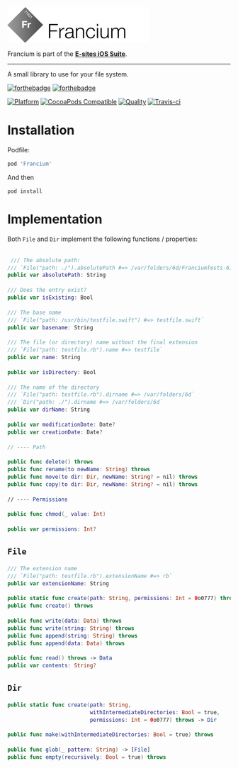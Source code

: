 ![Francium](Assets/logo.png)

Francium is part of the **[E-sites iOS Suite](https://github.com/e-sites/iOS-Suite)**.

---

A small library to use for your file system.

[![forthebadge](http://forthebadge.com/images/badges/made-with-swift.svg)](http://forthebadge.com) [![forthebadge](http://forthebadge.com/images/badges/built-with-swag.svg)](http://forthebadge.com)

[![Platform](https://img.shields.io/cocoapods/p/Francium.svg?style=flat)](http://cocoadocs.org/docsets/Francium)
[![CocoaPods Compatible](https://img.shields.io/cocoapods/v/Francium.svg)](http://cocoadocs.org/docsets/Francium)
[![Quality](https://apps.e-sites.nl/cocoapodsquality/Francium/badge.svg?004)](https://cocoapods.org/pods/Francium/quality)
[![Travis-ci](https://travis-ci.org/e-sites/Francium.svg?branch=master&001)](https://travis-ci.org/e-sites/Francium)


# Installation

Podfile:

```ruby
pod 'Francium'
```

And then

```
pod install
```

# Implementation

Both `File` and `Dir` implement the following functions / properties:

```swift

 /// The absolute path:
/// `File("path: ./").absolutePath #=> /var/folders/6d/FranciumTests-61688042-63CA-4E70-A9A6-31BBBB12FD38/`
public var absolutePath: String 

/// Does the entry exist?
public var isExisting: Bool

/// The base name
/// `File("path: /usr/bin/testfile.swift") #=> testfile.swift`
public var basename: String 

/// The file (or directory) name without the final extension
/// `File("path: testfile.rb").name #=> testfile`
public var name: String

public var isDirectory: Bool 

/// The name of the directory
/// `File("path: testfile.rb").dirname #=> /var/folders/6d`
/// `Dir("path: ./").dirname #=> /var/folders/6d`
public var dirName: String

public var modificationDate: Date?
public var creationDate: Date?

// ---- Path

public func delete() throws
public func rename(to newName: String) throws
public func move(to dir: Dir, newName: String? = nil) throws 
public func copy(to dir: Dir, newName: String? = nil) throws

// ---- Permissions

public func chmod(_ value: Int)

public var permissions: Int?
```

## `File`

```swift
/// The extension name
/// `File("path: testfile.rb").extensionName #=> rb`
public var extensionName: String

public static func create(path: String, permissions: Int = 0o0777) throws -> File
public func create() throws

public func write(data: Data) throws
public func write(string: String) throws
public func append(string: String) throws
public func append(data: Data) throws

public func read() throws -> Data
public var contents: String?

```

## `Dir`

```swift
public static func create(path: String,
                          withIntermediateDirectories: Bool = true,
                          permissions: Int = 0o0777) throws -> Dir

public func make(withIntermediateDirectories: Bool = true) throws

public func glob(_ pattern: String) -> [File]
public func empty(recursively: Bool = true) throws
```